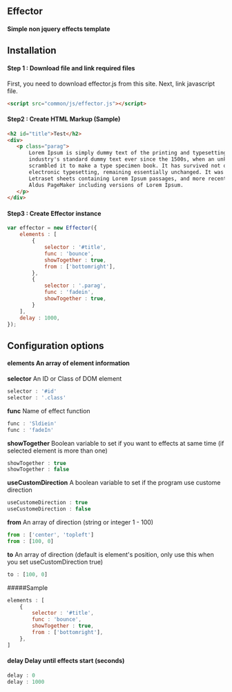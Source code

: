 ## Effector
#### Simple non jquery effects template
## Installation
#### Step 1 : Download file and link required files
First, you need to download effector.js from this site.
Next, link javascript file.
```HTML
<script src="common/js/effector.js"></script>
```
#### Step2 : Create HTML Markup (Sample)
```HTML
<h2 id="title">Test</h2>
<div>
   <p class="parag">
       Lorem Ipsum is simply dummy text of the printing and typesetting industry. Lorem Ipsum has been the
       industry's standard dummy text ever since the 1500s, when an unknown printer took a galley of type and
       scrambled it to make a type specimen book. It has survived not only five centuries, but also the leap into
       electronic typesetting, remaining essentially unchanged. It was popularised in the 1960s with the release of
       Letraset sheets containing Lorem Ipsum passages, and more recently with desktop publishing software like
       Aldus PageMaker including versions of Lorem Ipsum.
   </p>
</div>
```
#### Step3 : Create Effector instance
```Javascript
var effector = new Effector({
    elements : [
        {
            selector : '#title',
            func : 'bounce',
            showTogether : true,
            from : ['bottomright'],
        },
        {
            selector : '.parag',
            func : 'fadein',
            showTogether : true,
        }
    ],
    delay : 1000,
});
```
## Configuration options
#### **elements** An array of element information
**selector** An ID or Class of DOM element
```Javascript
selector : '#id'
selector : '.class'
```
**func** Name of effect function
```Javascript
func : 'Sldiein'
func : 'fadeIn'
```
**showTogether** Boolean variable to set if you want to effects at same time (if selected element is more than one)
```Javascript
showTogether : true
showTogether : false
```
**useCustomDirection** A boolean variable to set if the program use custome direction
```Javascript
useCustomeDirection : true
useCustomeDirection : false
```
**from** An array of direction (string or integer 1 - 100)
```Javascript
from : ['center', 'topleft']
from : [100, 0]
```
**to** An array of direction (default is element's position, only use this when you set useCustomDirection true)
```Javascript
to : [100, 0]
```
#####Sample
```Javascript
elements : [
    {
        selector : '#title',
        func : 'bounce',
        showTogether : true,
        from : ['bottomright'],
    },
]
```
#### **delay** Delay until effects start (seconds)
```Javascript
delay : 0
delay : 1000
```